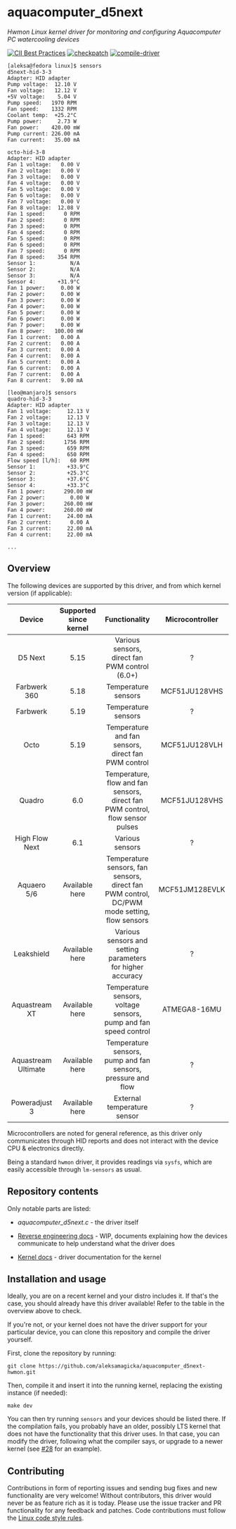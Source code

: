 # aquacomputer_d5next

_Hwmon Linux kernel driver for monitoring and configuring Aquacomputer PC watercooling devices_

[![CII Best Practices](https://bestpractices.coreinfrastructure.org/projects/6592/badge)](https://bestpractices.coreinfrastructure.org/projects/6592) [![checkpatch](https://github.com/aleksamagicka/aquacomputer_d5next-hwmon/actions/workflows/checkpatch.yaml/badge.svg)](https://github.com/aleksamagicka/aquacomputer_d5next-hwmon/actions/workflows/checkpatch.yaml) [![compile-driver](https://github.com/aleksamagicka/aquacomputer_d5next-hwmon/actions/workflows/compile-driver.yaml/badge.svg)](https://github.com/aleksamagicka/aquacomputer_d5next-hwmon/actions/workflows/compile-driver.yaml)

```shell
[aleksa@fedora linux]$ sensors
d5next-hid-3-3
Adapter: HID adapter
Pump voltage:  12.10 V
Fan voltage:   12.12 V
+5V voltage:    5.04 V
Pump speed:   1970 RPM
Fan speed:    1332 RPM
Coolant temp:  +25.2°C
Pump power:     2.73 W
Fan power:    420.00 mW
Pump current: 226.00 mA
Fan current:   35.00 mA

octo-hid-3-8
Adapter: HID adapter
Fan 1 voltage:   0.00 V  
Fan 2 voltage:   0.00 V  
Fan 3 voltage:   0.00 V  
Fan 4 voltage:   0.00 V  
Fan 5 voltage:   0.00 V  
Fan 6 voltage:   0.00 V  
Fan 7 voltage:   0.00 V  
Fan 8 voltage:  12.08 V  
Fan 1 speed:      0 RPM
Fan 2 speed:      0 RPM
Fan 3 speed:      0 RPM
Fan 4 speed:      0 RPM
Fan 5 speed:      0 RPM
Fan 6 speed:      0 RPM
Fan 7 speed:      0 RPM
Fan 8 speed:    354 RPM
Sensor 1:           N/A  
Sensor 2:           N/A  
Sensor 3:           N/A  
Sensor 4:       +31.9°C  
Fan 1 power:     0.00 W  
Fan 2 power:     0.00 W  
Fan 3 power:     0.00 W  
Fan 4 power:     0.00 W  
Fan 5 power:     0.00 W  
Fan 6 power:     0.00 W  
Fan 7 power:     0.00 W  
Fan 8 power:   100.00 mW 
Fan 1 current:   0.00 A  
Fan 2 current:   0.00 A  
Fan 3 current:   0.00 A  
Fan 4 current:   0.00 A  
Fan 5 current:   0.00 A  
Fan 6 current:   0.00 A  
Fan 7 current:   0.00 A  
Fan 8 current:   9.00 mA

[leo@manjaro]$ sensors
quadro-hid-3-3
Adapter: HID adapter
Fan 1 voltage:     12.13 V  
Fan 2 voltage:     12.13 V  
Fan 3 voltage:     12.13 V  
Fan 4 voltage:     12.13 V  
Fan 1 speed:       643 RPM
Fan 2 speed:      1756 RPM
Fan 3 speed:       659 RPM
Fan 4 speed:       650 RPM
Flow speed [l/h]:   60 RPM
Sensor 1:          +33.9°C  
Sensor 2:          +25.3°C  
Sensor 3:          +37.6°C  
Sensor 4:          +33.3°C  
Fan 1 power:      290.00 mW 
Fan 2 power:        0.00 W  
Fan 3 power:      260.00 mW 
Fan 4 power:      260.00 mW 
Fan 1 current:     24.00 mA 
Fan 2 current:      0.00 A  
Fan 3 current:     22.00 mA 
Fan 4 current:     22.00 mA

...
```

## Overview

The following devices are supported by this driver, and from which kernel version (if applicable):

|     Device     | Supported since kernel |                        Functionality                         | Microcontroller |
| :------------: | :--------------------: | :----------------------------------------------------------: | :-------------: |
|    D5 Next     |          5.15          |        Various sensors, direct fan PWM control (6.0+)        |        ?        |
|  Farbwerk 360  |          5.18          |                     Temperature sensors                      |  MCF51JU128VHS  |
|    Farbwerk    |          5.19          |                     Temperature sensors                      |        ?        |
|      Octo      |          5.19          |     Temperature and fan sensors, direct fan PWM control      |  MCF51JU128VLH  |
|     Quadro     |          6.0           | Temperature, flow and fan sensors, direct fan PWM control, flow sensor pulses |  MCF51JU128VHS  |
| High Flow Next |          6.1           |                       Various sensors                        |        ?        |
|  Aquaero 5/6   |     Available here     | Temperature sensors, fan sensors, direct fan PWM control, DC/PWM mode setting, flow sensors | MCF51JM128EVLK  |
|   Leakshield   |     Available here     |  Various sensors and setting parameters for higher accuracy  |        ?        |
| Aquastream XT  |     Available here     | Temperature sensors, voltage sensors, pump and fan speed control | ATMEGA8-16MU |
| Aquastream Ultimate  |     Available here     | Temperature sensors, pump and fan sensors, pressure and flow | ? |
| Poweradjust 3  |     Available here     | External temperature sensor | ? |

Microcontrollers are noted for general reference, as this driver only communicates through HID reports and does not interact with the device CPU & electronics directly.

Being a standard `hwmon` driver, it provides readings via `sysfs`, which are easily accessible through `lm-sensors` as usual.

## Repository contents

Only notable parts are listed:

* _aquacomputer_d5next.c_ - the driver itself
* [Reverse engineering docs](re-docs) - WIP, documents explaining how the devices communicate to help understand what
  the driver does

* [Kernel docs](docs) - driver documentation for the kernel

## Installation and usage

Ideally, you are on a recent kernel and your distro includes it. If that's the case, you should already have this driver
available! Refer to the table in the overview above to check.

If you're not, or your kernel does not have the driver support for your particular device, you can clone this repository
and compile the driver yourself.

First, clone the repository by running:

```commandline
git clone https://github.com/aleksamagicka/aquacomputer_d5next-hwmon.git
```

Then, compile it and insert it into the running kernel, replacing the existing instance (if needed):

```commandline
make dev
```

You can then try running `sensors` and your devices should be listed there. If the compilation fails, you probably have
an older, possibly LTS kernel that does not have the functionality that this driver uses. In that case, you can modify the driver, following what the compiler says, or upgrade to a newer kernel (see [#28][#28] for an example).


[#28]: https://github.com/aleksamagicka/aquacomputer_d5next-hwmon/issues/28

## Contributing

Contributions in form of reporting issues and sending bug fixes and new functionality are very welcome! Without contributors, this driver would never be as feature rich as it is today. Please use the issue tracker and PR functionality for any feedback and patches. Code contributions must follow the [Linux code style rules](https://www.kernel.org/doc/html/v4.10/process/coding-style.html).
